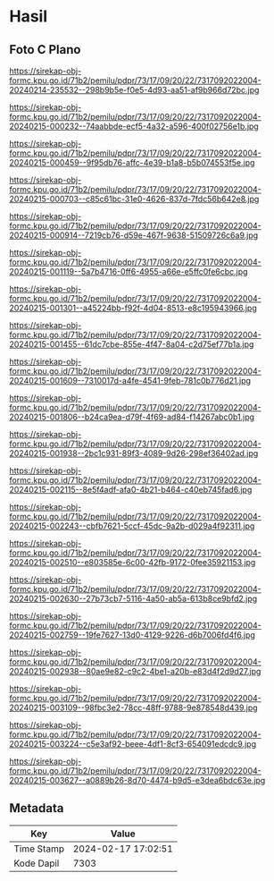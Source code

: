 # Hasil

## Foto C Plano

https://sirekap-obj-formc.kpu.go.id/71b2/pemilu/pdpr/73/17/09/20/22/7317092022004-20240214-235532--298b9b5e-f0e5-4d93-aa51-af9b966d72bc.jpg

https://sirekap-obj-formc.kpu.go.id/71b2/pemilu/pdpr/73/17/09/20/22/7317092022004-20240215-000232--74aabbde-ecf5-4a32-a596-400f02756e1b.jpg

https://sirekap-obj-formc.kpu.go.id/71b2/pemilu/pdpr/73/17/09/20/22/7317092022004-20240215-000459--9f95db76-affc-4e39-b1a8-b5b074553f5e.jpg

https://sirekap-obj-formc.kpu.go.id/71b2/pemilu/pdpr/73/17/09/20/22/7317092022004-20240215-000703--c85c61bc-31e0-4626-837d-7fdc56b642e8.jpg

https://sirekap-obj-formc.kpu.go.id/71b2/pemilu/pdpr/73/17/09/20/22/7317092022004-20240215-000914--7219cb76-d59e-467f-9638-51509726c6a9.jpg

https://sirekap-obj-formc.kpu.go.id/71b2/pemilu/pdpr/73/17/09/20/22/7317092022004-20240215-001119--5a7b4716-0ff6-4955-a66e-e5ffc0fe6cbc.jpg

https://sirekap-obj-formc.kpu.go.id/71b2/pemilu/pdpr/73/17/09/20/22/7317092022004-20240215-001301--a45224bb-f92f-4d04-8513-e8c195943966.jpg

https://sirekap-obj-formc.kpu.go.id/71b2/pemilu/pdpr/73/17/09/20/22/7317092022004-20240215-001455--61dc7cbe-855e-4f47-8a04-c2d75ef77b1a.jpg

https://sirekap-obj-formc.kpu.go.id/71b2/pemilu/pdpr/73/17/09/20/22/7317092022004-20240215-001609--7310017d-a4fe-4541-9feb-781c0b776d21.jpg

https://sirekap-obj-formc.kpu.go.id/71b2/pemilu/pdpr/73/17/09/20/22/7317092022004-20240215-001806--b24ca9ea-d79f-4f69-ad84-f14267abc0b1.jpg

https://sirekap-obj-formc.kpu.go.id/71b2/pemilu/pdpr/73/17/09/20/22/7317092022004-20240215-001938--2bc1c931-89f3-4089-9d26-298ef36402ad.jpg

https://sirekap-obj-formc.kpu.go.id/71b2/pemilu/pdpr/73/17/09/20/22/7317092022004-20240215-002115--8e5f4adf-afa0-4b21-b464-c40eb745fad6.jpg

https://sirekap-obj-formc.kpu.go.id/71b2/pemilu/pdpr/73/17/09/20/22/7317092022004-20240215-002243--cbfb7621-5ccf-45dc-9a2b-d029a4f92311.jpg

https://sirekap-obj-formc.kpu.go.id/71b2/pemilu/pdpr/73/17/09/20/22/7317092022004-20240215-002510--e803585e-6c00-42fb-9172-0fee35921153.jpg

https://sirekap-obj-formc.kpu.go.id/71b2/pemilu/pdpr/73/17/09/20/22/7317092022004-20240215-002630--27b73cb7-5116-4a50-ab5a-613b8ce9bfd2.jpg

https://sirekap-obj-formc.kpu.go.id/71b2/pemilu/pdpr/73/17/09/20/22/7317092022004-20240215-002759--19fe7627-13d0-4129-9226-d6b7006fd4f6.jpg

https://sirekap-obj-formc.kpu.go.id/71b2/pemilu/pdpr/73/17/09/20/22/7317092022004-20240215-002938--80ae9e82-c9c2-4be1-a20b-e83d4f2d9d27.jpg

https://sirekap-obj-formc.kpu.go.id/71b2/pemilu/pdpr/73/17/09/20/22/7317092022004-20240215-003109--98fbc3e2-78cc-48ff-9788-9e878548d439.jpg

https://sirekap-obj-formc.kpu.go.id/71b2/pemilu/pdpr/73/17/09/20/22/7317092022004-20240215-003224--c5e3af92-beee-4df1-8cf3-654091edcdc9.jpg

https://sirekap-obj-formc.kpu.go.id/71b2/pemilu/pdpr/73/17/09/20/22/7317092022004-20240215-003627--a0889b26-8d70-4474-b9d5-e3dea6bdc63e.jpg


## Metadata

| Key        | Value               |
| ---------- | ------------------- |
| Time Stamp | 2024-02-17 17:02:51 |
| Kode Dapil | 7303                |



